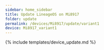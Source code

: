 ```yaml
---
sidebar: home_sidebar
title: Update LineageOS on Mi8917
folder: update
permalink: /devices/Mi8917/update/variant1
device: Mi8917_variant1
---
```

{% include templates/device_update.md %}
